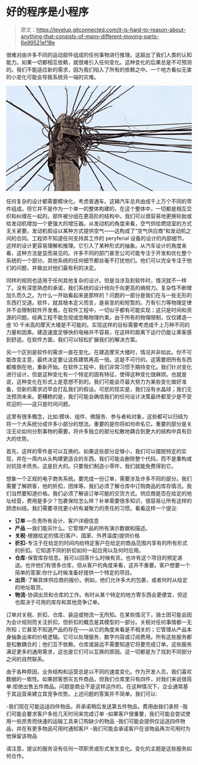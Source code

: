 # 好的程序是小程序

> 原文：<https://levelup.gitconnected.com/it-is-hard-to-reason-about-anything-that-consists-of-many-different-moving-parts-6e99521ef18e>

很难对由许多不同的运动部件组成的任何事物进行推理。这超出了我们人类的认知能力。如果一切都相互依赖，就很难引入任何变化。这种变化的后果总是不可预测的。我们不能适应新的需求，因为我们陷入了所有的依赖之中。一个地方看似无害的小变化可能会导致系统另一端的灾难。

![](img/8799479242d005c1f6fdd7272c56f2a1.png)

任何复杂的设计都需要模块化。考虑普通车。这辆汽车总共由成千上万个不同的零件组成。但它并不是作为一个单一的整体构建的，在这个整体中，一切都是相互交织和纠缠在一起的。部件被分组在更高阶的结构中。我们可以很容易地更换轮胎或给发动机增加一个更强大的增压器。从发动机的角度来看，空气供给燃烧室的方式无关紧要。发动机假设以某种方式提供空气——这构成了“空气供应商”和发动机之间的合同。工程师不知道任何支持其工作的 peryferial 设备的设计的内部细节。这样的设计更容易理解和推理。它引入了某种形式的抽象。从汽车设计的角度来看，这种方法是显而易见的。许多不同的部门甚至公司可能专注于开发和优化整个系统的一个部分。其他系统的任何细节都丝毫不打扰他们。他们可以完全专注于他们的问题，并做出对他们最有利的决定。

同样的规则也适用于任何其他复杂的设计。但是当涉及到软件时，情况就不一样了。没有深思熟虑的承诺，我们系统的设计倾向于向更高的熵努力。复杂性不断增加久而久之。为什么一开始看起来是那样的？问题的一部分是我们在与一些无形的东西打交道。软件，就其根本定义而言，是易变的和短暂的。万有引力等物理定律并不会限制软件开发者。在软件工程中，一切似乎都有可能实现；这只是时间和资源的问题。经典工程不能忽视或忽略物理约束。由于所有的物理限制，仅仅建造一座 10 千米高的摩天大楼是不可能的。实现这样的目标需要考虑成千上万种不同的力量和因素。建造速度足够快的电梯并不容易，在这样的距离下运行仍能让乘客感到舒适。在软件方面，我们可以轻松扩展我们的解决方案。

另一个区别是软件的需求一直在变化。在建造摩天大楼时，情况并非如此。你不可能改变主意，最终决定要让这栋建筑再高一倍。这是不可行的。这需要把所有东西都推倒在地，重新开始。在软件工程中，我们非常习惯于期待变化。我们针对变化进行设计。但是这种变化有一个特定的固有特征，使得这种变化很麻烦。也就是说，这种变化在形式上是意想不到的。我们可能会尽最大努力为某些变化做好准备，但新的需求迟早会打乱我们的假设。可悲的现实是，我们没有水晶球；我们无法预测未来。更糟糕的是，我们可能会确信我们的任何设计决策最终都至少是不受欢迎的——这只是时间问题。

这里有很多概念，比如:模块、组件、微服务、参与者和对象，这些都可以归结为将一个大系统分成许多小部分的想法。重要的是你将如何命名它。重要的部分是关注无论如何分割事物的需要。将许多独立的部分松散地耦合到更大的结构中具有巨大的优势。

首先，这样的零件是可以互换的。如果这些部分足够小，我们可以摆脱特定的实现，并在一周内从头构建更适合的东西。我们可能会删除整个代码，而不是重构或对抗技术债务。这是巨大的。只要我们制造小零件，我们就能免费得到它。

想象一个正规的电子商务系统。要完成一份订单，需要涉及许多不同的部分。我们需要了解顾客，他的折扣，团体等。我们必须了解仓库中订购商品的库存情况。我们当然要知道价格。我们必须了解该订单可能的交货方式。供应商是否在给定的地址经营，费用是多少？包裹保险怎么样？补单需要很多知识，很容易让所有这样的顾虑纠结。我们需要寻找更小的有凝聚力的责任的习惯。看看这样一个提议:

- **订单** —负责所有会计、客户详细信息
- **产品** —我们能买什么。它管理产品的所有演示数据和描述。
- **关税**-根据给定的情况(客户、国家、外界温度)提供价格
- **折扣**-专注于在给定的时间内给特定客户在给定的商品范围内享有的所有形式的折扣。它知道不同的折扣如何一起应用以及何时应用。
- **仓库**-保管库存信息。我可以回答什么时候有货。也许有这个项目的预定递送。也许他们有很多仓库，但从客户的角度来看，这并不重要。客户想要一个简单的答案:你什么时候准备好提供一个特定的项目。
- **出货**-了解具体供应商的报价。例如，他们允许多大的包裹，或者何时从给定的地址取货。
- **物流**-协调出货和仓库的工作。有时从某个特定的地方寄东西会更便宜，但这也取决于可用的库存和其他竞争订单。

订单对关税、折扣、仓库、装运或物流一无所知。在某些情况下，骑士团可能会因为会计规则而关注折扣，但折扣的概念是其模型的一部分。关税对任何事情都一无所知；它甚至不知道产品的存在——从它的角度来看是不相关的；它管理从产品本身抽象出来的价格逻辑。它可以处理服务、数字内容或订阅费用。所有这些服务都是松散耦合的；他们互不依赖。仓库或装运不需要知道它将要完成订单。这些服务满足更多的通用需求，这也是它们可以互换的原因。这一切都是为了找到不同部分之间的自然联系。

由于各种原因，业务结构和运营总是以不同的速度变化。作为开发人员，我们喜欢数据的一致性。如果顾客想买五件商品，但我们仓库里只有四件，对我们来说很简单:拒绝出售五件商品。问题是商业不是这样运作的。在这种情况下，企业通常基于其运营来建立其竞争优势。上述问题的答案并不简单。我们可以:

-我们现在可能运送四件物品，并承诺稍后发送第五件物品，费用由我们承担
-我们可能会要求客户多给几天时间来完成订单
-如果客户很重要，我们可能会尝试使用一些昂贵而快速的运输工具来订购缺少的物品
-我们可能会提供仅运送四件物品，并在有更多物品可用时通知客户
-我们可能会承诺客户在该物品再次可用时为他保留该物品

请注意，提议的服务没有任何一项职责或形式发生变化。变化的主题是这些服务如何合作。